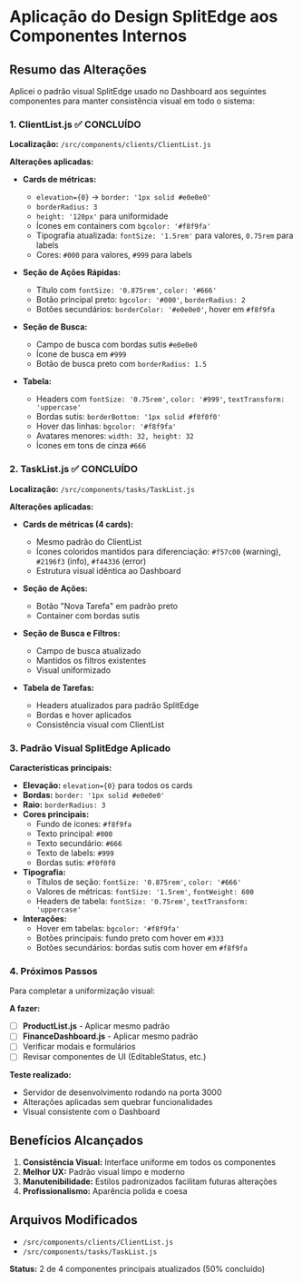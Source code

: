 # Aplicação do Design SplitEdge aos Componentes Internos

## Resumo das Alterações

Aplicei o padrão visual SplitEdge usado no Dashboard aos seguintes componentes para manter consistência visual em todo o sistema:

### 1. ClientList.js ✅ CONCLUÍDO
**Localização:** `/src/components/clients/ClientList.js`

**Alterações aplicadas:**
- **Cards de métricas:** 
  - `elevation={0}` → `border: '1px solid #e0e0e0'`
  - `borderRadius: 3`
  - `height: '120px'` para uniformidade
  - Ícones em containers com `bgcolor: '#f8f9fa'`
  - Tipografia atualizada: `fontSize: '1.5rem'` para valores, `0.75rem` para labels
  - Cores: `#000` para valores, `#999` para labels

- **Seção de Ações Rápidas:**
  - Título com `fontSize: '0.875rem'`, `color: '#666'`
  - Botão principal preto: `bgcolor: '#000'`, `borderRadius: 2`
  - Botões secundários: `borderColor: '#e0e0e0'`, hover em `#f8f9fa`

- **Seção de Busca:**
  - Campo de busca com bordas sutis `#e0e0e0`
  - Ícone de busca em `#999`
  - Botão de busca preto com `borderRadius: 1.5`

- **Tabela:**
  - Headers com `fontSize: '0.75rem'`, `color: '#999'`, `textTransform: 'uppercase'`
  - Bordas sutis: `borderBottom: '1px solid #f0f0f0'`
  - Hover das linhas: `bgcolor: '#f8f9fa'`
  - Avatares menores: `width: 32, height: 32`
  - Ícones em tons de cinza `#666`

### 2. TaskList.js ✅ CONCLUÍDO
**Localização:** `/src/components/tasks/TaskList.js`

**Alterações aplicadas:**
- **Cards de métricas (4 cards):**
  - Mesmo padrão do ClientList
  - Ícones coloridos mantidos para diferenciação: `#f57c00` (warning), `#2196f3` (info), `#f44336` (error)
  - Estrutura visual idêntica ao Dashboard

- **Seção de Ações:**
  - Botão "Nova Tarefa" em padrão preto
  - Container com bordas sutis

- **Seção de Busca e Filtros:**
  - Campo de busca atualizado
  - Mantidos os filtros existentes
  - Visual uniformizado

- **Tabela de Tarefas:**
  - Headers atualizados para padrão SplitEdge
  - Bordas e hover aplicados
  - Consistência visual com ClientList

### 3. Padrão Visual SplitEdge Aplicado

**Características principais:**
- **Elevação:** `elevation={0}` para todos os cards
- **Bordas:** `border: '1px solid #e0e0e0'`
- **Raio:** `borderRadius: 3`
- **Cores principais:**
  - Fundo de ícones: `#f8f9fa`
  - Texto principal: `#000`
  - Texto secundário: `#666`
  - Texto de labels: `#999`
  - Bordas sutis: `#f0f0f0`
- **Tipografia:**
  - Títulos de seção: `fontSize: '0.875rem'`, `color: '#666'`
  - Valores de métricas: `fontSize: '1.5rem'`, `fontWeight: 600`
  - Headers de tabela: `fontSize: '0.75rem'`, `textTransform: 'uppercase'`
- **Interações:**
  - Hover em tabelas: `bgcolor: '#f8f9fa'`
  - Botões principais: fundo preto com hover em `#333`
  - Botões secundários: bordas sutis com hover em `#f8f9fa`

### 4. Próximos Passos

Para completar a uniformização visual:

**A fazer:**
- [ ] **ProductList.js** - Aplicar mesmo padrão
- [ ] **FinanceDashboard.js** - Aplicar mesmo padrão
- [ ] Verificar modais e formulários
- [ ] Revisar componentes de UI (EditableStatus, etc.)

**Teste realizado:**
- Servidor de desenvolvimento rodando na porta 3000
- Alterações aplicadas sem quebrar funcionalidades
- Visual consistente com o Dashboard

## Benefícios Alcançados

1. **Consistência Visual:** Interface uniforme em todos os componentes
2. **Melhor UX:** Padrão visual limpo e moderno
3. **Manutenibilidade:** Estilos padronizados facilitam futuras alterações
4. **Profissionalismo:** Aparência polida e coesa

## Arquivos Modificados

- `/src/components/clients/ClientList.js`
- `/src/components/tasks/TaskList.js`

**Status:** 2 de 4 componentes principais atualizados (50% concluído)